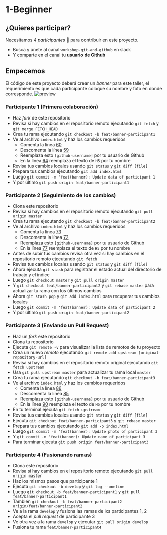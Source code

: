 # 1-Beginner

## ¿Quieres participar?
Necesitamos _4 participantes_ :raising_hand: para contribuir en este proyecto.
- Busca y únete al canal `workshop-git-and-github` en slack
- Y comparte en el canal tu **usuario de Github**

## Empecemos
El código de este proyecto deberá crear un _banner_ para este taller, el requerimiento es que cada participante coloque su nombre y foto en donde corresponde.
![preview](https://user-images.githubusercontent.com/25912796/90475795-d134f080-e0ed-11ea-9ce0-5bbeaa3411de.png)

### Participante 1 (Primera colaboración)
- Haz _fork_ de este repositorio
- Revisa si hay cambios en el repositorio remoto ejecutando `git fetch` y `git merge FETCH_HEAD`
- Crea tu rama ejecutando `git checkout -b feat/banner-participant1`
- Ve al archivo `index.html` y haz los cambios requeridos
  - Comenta la línea [60](https://github.com/MeryCardenas23/Workshop-Git-and-Github/blob/master/index.html#L60)
  - Descomenta la línea [59](https://github.com/MeryCardenas23/Workshop-Git-and-Github/blob/master/index.html#L59)
  - Reemplaza esto `[github-username]` por tu usuario de Github
  - En la línea [64](https://github.com/MeryCardenas23/Workshop-Git-and-Github/blob/master/index.html#L64) reemplaza el texto de `H5` por tu nombre
- Revisa tus cambios locales usando `git status` y `git diff [file]`
- Prepara tus cambios ejecutando `git add index.html`
- Luego `git commit -m 'feat(banner): Update data of participant 1`
- Y por último `git push origin feat/banner-participant1`

### Participante 2 (Seguimiento de los cambios)
- Clona este repositorio
- Revisa si hay cambios en el repositorio remoto ejecutando `git pull origin master`
- Crea tu rama ejecutando `git checkout -b feat/banner-participant2`
- Ve al archivo `index.html` y haz los cambios requeridos
  - Comenta la línea [73](https://github.com/MeryCardenas23/Workshop-Git-and-Github/blob/master/index.html#L73)
  - Descomenta la línea [72](https://github.com/MeryCardenas23/Workshop-Git-and-Github/blob/master/index.html#L72)
  - Reemplaza esto `[github-username]` por tu usuario de Github
  - En la línea [77](https://github.com/MeryCardenas23/Workshop-Git-and-Github/blob/master/index.html#L77) reemplaza el texto de `H5` por tu nombre
- Antes de subir tus cambios revisa otra vez si hay cambios en el repositorio remoto ejecutando `git fetch`
- Revisa tus cambios locales usando `git status` y `git diff [file]`
- Ahora ejecuta `git stash` para registrar el estado actual del directorio de trabajo y el índice
- Luego `git checkout master` y `git pull origin master`
- Y `git checkout feat/banner-participant2` y `git rebase master` para actualizar tu rama con los últimos cambios
- Ahora `git stash pop` y `git add index.html` para recuperar tus cambios locales
- Luego `git commit -m 'feat(banner): Update data of participant 2`
- Y por último `git push origin feat/banner-participant2`

### Participante 3 (Enviando un Pull Request)
- Haz un _fork_ este repositorio
- Clona tu repositorio
- Ejecuta `git remote -v` para visualizar la lista de remotos de tu proyecto
- Crea un nuevo _remote_ ejecutando `git remote add upstream [original-repository-url]`
- Revisa si hay cambios en el repositorio remoto original ejecutando `git fetch upstream`
- Usa `git pull upstream master` para actualizar tu rama local `master`
- Crea tu rama ejecutando `git checkout -b feat/banner-participant3`
- Ve al archivo `index.html` y haz los cambios requeridos
  - Comenta la línea [86](https://github.com/MeryCardenas23/Workshop-Git-and-Github/blob/master/index.html#L86)
  - Descomenta la línea [85](https://github.com/MeryCardenas23/Workshop-Git-and-Github/blob/master/index.html#L85)
  - Reemplaza esto `[github-username]` por tu usuario de Github
  - En la línea [90](https://github.com/MeryCardenas23/Workshop-Git-and-Github/blob/master/index.html#L90) reemplaza el texto de `H5` por tu nombre
- En tu terminal ejecuta `git fetch upstream`
- Revisa tus cambios locales usando `git status` y `git diff [file]`
- Ejecuta `git checkout feat/banner-participant3` y `git rebase master`
- Prepara tus cambios ejecutando `git add -p index.html`
- Luego `git commit -m 'feat(banner): Update photo of participant 3`
- Y `git commit -m 'feat(banner): Update name of participant 3`
- Para terminar ejecuta `git push origin feat/banner-participant3`

### Participante 4 (Fusionando ramas)
- Clona este repositorio
- Revisa si hay cambios en el repositorio remoto ejecutando `git pull origin master`
- Haz los mismos pasos que participante 1
- Ejecuta `git checkout -b develop` y `git log --oneline`
- Luego `git checkout -b feat/banner-participant1` y `git pull feat/banner-participant1`
- También `git checkout -b feat/banner-participant2 origin/feat/banner-participant2`
- Ve a la rama `develop` y fusiona las ramas de lxs participantes 1, 2
- Acepta el _pull request_ de participante 3
- Ve otra vez a la rama `develop` y ejecutar `git pull origin develop`
- Fusiona tu rama `feat/banner-participant4`